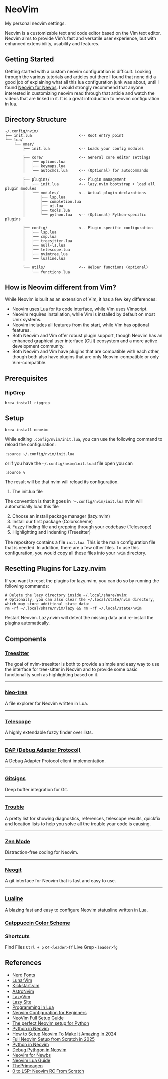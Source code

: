 # NeoVim

My personal neovim settings.

Neovim is a customizable text and code editor based on the Vim text editor. Neovim aims to provide Vim’s fast and 
versatile user experience, but with enhanced extensibility, usability and features.

## Getting Started 

Getting started with a custom neovim configuration is difficult. Looking through the various tutorials
and articles out there I found that none did a good job of explaining what all this lua configuration
junk was about, until I found [Neovim for Newbs](https://typecraft.dev/neovim-for-newbs). I would strongly
recommend that anyone interested in customizing neovim read through that article and watch the videos that 
are linked in it. It is a great introduction to neovim configuration in lua.

## Directory Structure

```plaintext
~/.config/nvim/
├── init.lua                     <-- Root entry point
└── lua/
    └── omar/
        ├── init.lua             <-- Loads your config modules

        ├── core/                <-- General core editor settings
        │   ├── options.lua
        │   ├── keymaps.lua
        │   └── autocmds.lua     <-- (Optional) for autocommands

        ├── plugins/             <-- Plugin management
        │   ├── init.lua         <-- lazy.nvim bootstrap + load all plugin modules
        │   └── modules/         <-- Actual plugin declarations
        │       ├── lsp.lua
        │       ├── completion.lua
        │       ├── ui.lua
        │       ├── tools.lua
        │       └── python.lua   <-- (Optional) Python-specific plugins

        ├── config/              <-- Plugin-specific configuration
        │   ├── lsp.lua
        │   ├── cmp.lua
        │   ├── treesitter.lua
        │   ├── null-ls.lua
        │   ├── telescope.lua
        │   ├── nvimtree.lua
        │   └── lualine.lua

        └── utils/               <-- Helper functions (optional)
            └── functions.lua
```

## How is Neovim different from Vim?

While Neovim is built as an extension of Vim, it has a few key differences:

- Neovim uses Lua for its code interface, while Vim uses Vimscript.
- Neovim requires installation, while Vim is installed by default on most Unix systems.
- Neovim includes all features from the start, while Vim has optional features.
- Both Neovim and Vim offer robust plugin support, though Neovim has an enhanced graphical user interface (GUI) ecosystem and a more active development community.
- Both Neovim and Vim have plugins that are compatible with each other, though both also have plugins that are only Neovim-compatible or only Vim-compatible.

## Prerequisites

### RipGrep

```shell
brew install ripgrep
```

## Setup

```shell
brew install neovim
```

While editing `.config/nvim/init.lua`, you can use the following command to reload the configuration:

```shell
:source ~/.config/nvim/init.lua
```

or if you have the `~/.config/nvim/init.load` file open you can

```shell
:source %
```

The result will be that nvim will reload its configuration.


1. The init.lua file

The convention is that it goes in `'~.config/nvim/init.lua`
nvim will automatically load this file

2. Choose an install package manager (lazy.nvim)
3. Install our first package (Colorscheme)
4. Fuzzy finding file and grepping through your codebase (Telescope)
5. Highlighting and indenting (Treesitter)


The repository contains a file `init.lua`. This is the main configuration file that is needed.  In addition, there are a few other files. To use this configuration, you would copy all these files into your `nvim` directory.

## Resetting Plugins for Lazy.nvim

If you want to reset the plugins for lazy.nvim, you can do so by running the following commands:

```shell
# Delete the lazy directory inside ~/.local/share/nvim:
# Optionally, you can also clear the ~/.local/state/nvim directory, which may store additional state data:
rm -rf ~/.local/share/nvim/lazy && rm -rf ~/.local/state/nvim
```

Restart Neovim. Lazy.nvim will detect the missing data and re-install the plugins automatically.

## Components

### [Treesitter](https://github.com/nvim-treesitter/nvim-treesitter)

The goal of nvim-treesitter is both to provide a simple and easy way to use the interface for tree-sitter in Neovim and to provide some basic functionality such as highlighting based on it.

---

### [Neo-tree](https://github.com/nvim-neo-tree/neo-tree.nvim)

A file explorer for Neovim written in Lua.

---

### [Telescope](https://github.com/nvim-telescope/telescope.nvim)

A highly extendable fuzzy finder over lists.

---

### [DAP (Debug Adapter Protocol)](https://github.com/mfussenegger/nvim-dap)

A Debug Adapter Protocol client implementation.

---

### [Gitsigns](https://github.com/lewis6991/gitsigns.nvim)

Deep buffer integration for Git.

---

### [Trouble](https://github.com/folke/trouble.nvim)

A pretty list for showing diagnostics, references, telescope results, quickfix and location lists to help you solve all the trouble your code is causing.

---

### [Zen Mode](https://github.com/folke/zen-mode.nvim)

Distraction-free coding for Neovim.

---

### [Neogit](https://github.com/NeogitOrg/neogit)

A git interface for Neovim that is fast and easy to use.

---

### [Lualine](https://github.com/nvim-lualine/lualine.nvim)

A blazing fast and easy to configure Neovim statusline written in Lua.

### [Catppuccin Color Scheme](https://github.com/catppuccin/nvim)

### Shortcuts

Find Files `Ctrl + p` or `<leader>ff`
Live Grep `<leader>fg`


## References

- [Nerd Fonts](https://www.nerdfonts.com/)
- [LunarVim](https://github.com/LunarVim/LunarVim)
- [Kickstart.vim](https://github.com/nvim-lua/kickstart.nvim)
- [AstroNvim](https://github.com/AstroNvim/AstroNvim?ref=playfulpython.com)
- [LazyVim](https://github.com/LazyVim/LazyVim)
- [Lazy Site](https://lazy.folke.io/)
- [Programming in Lua](https://www.lua.org/pil/contents.html?ref=playfulpython.com)
- [Neovim Configuration for Beginners](https://builtin.com/software-engineering-perspectives/neovim-configuration)
- [NeoVim Full Setup Guide](https://youtu.be/JWReY93Vl6g)
- [The perfect Neovim setup for Python](https://www.youtube.com/watch?v=4BnVeOUeZxc&pp=ygUNbmVvdmltIHB5dGhvbg%3D%3D)
- [Python in Neovim](https://www.youtube.com/watch?v=IobijoroGE0&pp=ygUNbmVvdmltIHB5dGhvbg%3D%3D)
- [How to Setup Neovim To Make It Amazing in 2024](https://www.youtube.com/watch?v=6pAG3BHurdM&t=29s&pp=ygUNbmVvdmltIHB5dGhvbtIHCQl-CQGHKiGM7w%3D%3D)
- [Full Neovim Setup from Scratch in 2025](https://www.youtube.com/watch?v=KYDG3AHgYEs&t=58s&pp=ygUNbmVvdmltIHB5dGhvbg%3D%3D)
- [Python in Neovim](https://www.youtube.com/watch?v=jWZ_JeLgDxU&pp=ygUNbmVvdmltIHB5dGhvbg%3D%3D)
- [Debug Pythgon in Neovim](https://www.youtube.com/watch?v=tfC1i32eW3A&pp=ygUNbmVvdmltIHB5dGhvbg%3D%3D)
- [Neovim for Newbs](https://typecraft.dev/neovim-for-newbs)
- [Neovim Lua Guide](https://github.com/nanotee/nvim-lua-guide)
- [ThePrimeagen](https://github.com/ThePrimeagen/init.lua)
- [0 to LSP: Neovim RC From Scratch](https://www.youtube.com/watch?v=w7i4amO_zaE)
